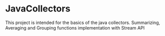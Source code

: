 # JavaCollectors
This project is intended for the basics of the java collectors. Summarizing, Averaging and Grouping functions implementation with Stream API
